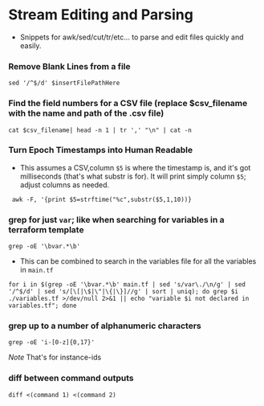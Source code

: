 # Stream Editing and Parsing
* Snippets for awk/sed/cut/tr/etc... to parse and edit files quickly and easily.

### Remove Blank Lines from a file
```
sed '/^$/d' $insertFilePathHere
```
### Find the field numbers for a CSV file (replace $csv_filename with the name and path of the .csv file)
```
cat $csv_filename| head -n 1 | tr ',' "\n" | cat -n
```
### Turn Epoch Timestamps into Human Readable
* This assumes a CSV,column `$5` is where the timestamp is, and it's got milliseconds (that's what substr is for). It will print simply column `$5`; adjust columns as needed. 
```
 awk -F, '{print $5=strftime("%c",substr($5,1,10))}
```

### grep for just `var`; like when searching for variables in a terraform template
```
grep -oE '\bvar.*\b'
```
* This can be combined to search in the variables file for all the variables in `main.tf`
```
for i in $(grep -oE '\bvar.*\b' main.tf | sed 's/var\./\n/g' | sed '/^$/d' | sed 's/[\[|\$|\"|\{|\}]//g' | sort | uniq); do grep $i ./variables.tf >/dev/null 2>&1 || echo "variable $i not declared in variables.tf"; done
```

### grep up to a number of alphanumeric characters
```
grep -oE 'i-[0-z]{0,17}'
```
*Note* That's for instance-ids

### diff between command outputs
```
diff <(command 1) <(command 2)
```
